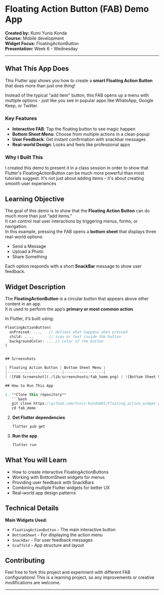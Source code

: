 # Floating Action Button (FAB) Demo App  

**Created by:** Kumi Yunis Konda  
**Course:** Mobile development  
**Widget Focus:** FloatingActionButton  
**Presentation:** Week 6 - Wednesday  

---

## What This App Does

This Flutter app shows you how to create a **smart Floating Action Button** that does more than just one thing! 

Instead of the typical "add item" button, this FAB opens up a menu with multiple options - just like you see in popular apps like WhatsApp, Google Keep, or Twitter.

### Key Features
- **Interactive FAB**: Tap the floating button to see magic happen
- **Bottom Sheet Menu**: Choose from multiple actions in a clean popup
- **User Feedback**: Get instant confirmation with snackbar messages
- **Real-world Design**: Looks and feels like professional apps

### Why I Built This
I created this demo to present it in a class session in order to show that Flutter's FloatingActionButton can be much more powerful than most tutorials suggest. It's not just about adding items - it's about creating smooth user experiences


## Learning Objective
The goal of this demo is to show that the **Floating Action Button** can do much more than just “add items.”  
It can control real user interactions by triggering menus, forms, or navigation.  
In this example, pressing the FAB opens a **bottom sheet** that displays three real-world options:
- Send a Message  
- Upload a Photo  
- Share Something  

Each option responds with a short **SnackBar** message to show user feedback.


## Widget Description
The **FloatingActionButton** is a circular button that appears above other content in an app.  
It is used to perform the app’s **primary or most common action**.  

In Flutter, it’s built using:
```dart
FloatingActionButton(
  onPressed: ...,   // defines what happens when pressed
  child: ...,       // icon or text inside the button
  backgroundColor: ... // color of the button
)


## Screenshots

| Floating Action Button | Bottom Sheet Menu |
|-------------------------|------------------|
| ![FAB Screenshot](./lib/screenshoots/fab_home.png) | ![Bottom Sheet Screenshot](./lib/screenshoots/fab_bottom_sheet.png) |

## How to Run This App

1. **Clone this repository**
   ```bash
   git clone https://github.com/Yunis-konda001/Floating_action_widget.git
   cd fab_demo
   ```

2. **Get Flutter dependencies**
   ```bash
   flutter pub get
   ```

3. **Run the app**
   ```bash
   flutter run
   ```

## What You will Learn

- How to create interactive FloatingActionButtons
- Working with BottomSheet widgets for menus
- Providing user feedback with SnackBars
- Combining multiple Flutter widgets for better UX
- Real-world app design patterns

## Technical Details

**Main Widgets Used:**
- `FloatingActionButton` - The main interactive button
- `BottomSheet` - For displaying the action menu
- `SnackBar` - For user feedback messages
- `Scaffold` - App structure and layout

## Contributing

Feel free to fork this project and experiment with different FAB configurations! This is a learning project, so any improvements or creative modifications are welcome.

---
